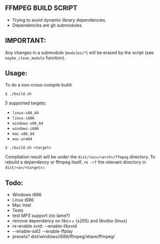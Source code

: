 FFMPEG BUILD SCRIPT
-------------------

- Trying to avoid dynamic library dependencies.
- Dependencies are git submodules.

IMPORTANT:
---------

Any changes in a submodule (`modules/*`) will be
erased by the script (see `maybe_clean_module` function).

Usage:
-----

To do a non-cross-compile build:

```
$ ./build.sh
```

5 supported targets:

- `linux-x86_64`
- `linux-i686`
- `windows-x86_64`
- `windows-i686`
- `mac-x86_64`
- `mac-arm64`

```
$ ./build.sh <target>
```

Compilation result will be under the `dist/<os>/<arch>/ffmpeg` directory.
To rebuild a dependency or ffmpeg itself, `rm -rf` the relevant
directory in `dist/<o>/<target>/`.

Todo:
----
- Windows i686
- Linux i686
- Mac Intel
- Tests
- test MP3 support (no lame?)
- remove dependency on libc++ (x265) and libvdso (linux)
- re-enable xvid: --enable-libxvid
- --enable-sdl2 --enable-ffplay
- presets? dist/windows/i686/ffmpeg/share/ffmpeg/
